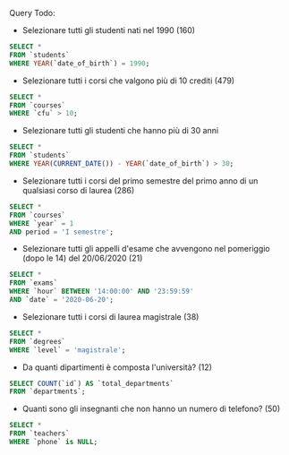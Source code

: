 Query Todo:
 - Selezionare tutti gli studenti nati nel 1990 (160)
 ```sql
SELECT *
FROM `students`
WHERE YEAR(`date_of_birth`) = 1990;
 ```

 - Selezionare tutti i corsi che valgono più di 10 crediti (479)
 ```sql
SELECT *
FROM `courses`
WHERE `cfu` > 10;
 ```

 - Selezionare tutti gli studenti che hanno più di 30 anni
 ```sql
SELECT *
FROM `students`
WHERE YEAR(CURRENT_DATE()) - YEAR(`date_of_birth`) > 30;
 ```

 - Selezionare tutti i corsi del primo semestre del primo anno di un qualsiasi corso di laurea (286)
 ```sql
SELECT *
FROM `courses`
WHERE `year` = 1
AND period = 'I semestre';
 ```

 - Selezionare tutti gli appelli d'esame che avvengono nel pomeriggio (dopo le 14) del 20/06/2020 (21)
 ```sql
SELECT *
FROM `exams`
WHERE `hour` BETWEEN '14:00:00' AND '23:59:59'
AND `date` = '2020-06-20';
 ```

 - Selezionare tutti i corsi di laurea magistrale (38)
 ```sql
SELECT *
FROM `degrees`
WHERE `level` = 'magistrale';
 ```

 - Da quanti dipartimenti è composta l'università? (12)
 ```sql
SELECT COUNT(`id`) AS `total_departments`
FROM `departments`;
 ```

 - Quanti sono gli insegnanti che non hanno un numero di telefono? (50)
 ```sql
SELECT *
FROM `teachers`
WHERE `phone` is NULL;
 ```
